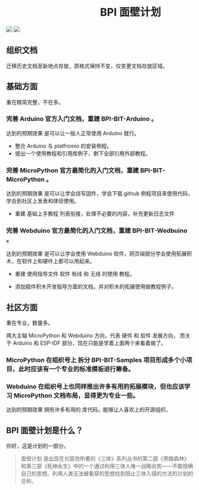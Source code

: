 
# &emsp;&emsp;&emsp;&emsp;&emsp;&emsp;&emsp;&emsp;&emsp;BPI 面壁计划

![](https://img.shields.io/badge/open%20source-bananpi-brightgreen.svg)
![](https://img.shields.io/badge/developer-wall%20plan-blueviolet.svg)

## 组织文档

迁移历史文档至新地点存放，原格式保持不变，仅变更文档存放区域。

## 基础方面

重在精简完整，不在多。

### 完善 Arduino 官方入门文档，重建 BPI-BIT-Arduino 。

达到的预期效果 是可以让一般人正常使用 Arduino 就行。

- 整合 Arduino 与 platfromio 的安装例程。
- 提出一个使用教程和引用库例子，剩下全部引用外部教程。

### 完善 MicroPython 官方最简化的入门文档，重建 BPI-BIT-MicroPython 。

达到的预期效果 是可以让学会烧写固件，学会下载 github 例程项目来使用代码，学会到社区上发表和体验使用。

- 重建 基础上手教程 列表衔接，处理不必要的内容，补充更新日志文件

### 完善 Webduino 官方最简化的入门文档，重建 BPI-BIT-Wedbuino 。

达到的预期效果 是可以让学会使用 Webduino 软件，网页端部分学会使用拓展积木，在软件上和硬件上都可以用起来。

- 重建 使用指导文件 软件 有线 和 无线 的使用 教程。

- 添加插件积木开发指导方面的文档，并对积木的拓展使用做教程例子。

## 社区方面

重在专业，数量多。

两大主轴 MicroPython 和 Webduino 方向，代表 硬件 和 软件 发展方向，
而关于 Arduino 和 ESP-IDF 部分，现在只能是学着上面两个来看着做了。

### MicroPython 在组织号上 拆分 BPI-BIT-Samples 项目形成多个小项目，此时应该有一个专业的标准模板进行筹备。

### Webduino 在组织号上也同样推出许多有用的拓展模块，但也应该学习 MicroPython 文档布局，显得更为专业一些。

达到的预期效果 拥有许多有用的 库代码，能够让人喜欢上的开源组织。

## BPI 面壁计划是什么？

你好，这是计划的一部分。

> 面壁计划 是出现在刘慈欣所著的《三体》系列丛书的第二部《黑暗森林》和第三部《死神永生》中的一个通过利用三体人唯一战略劣势——不能隐瞒自己的思想。利用人类无法被看穿的思想找到阻止三体入侵的方法的计划的总称。
